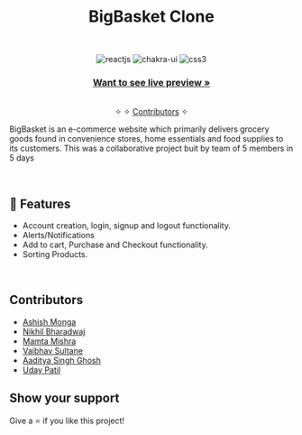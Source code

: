 <h1 align="center">BigBasket Clone</h1> 
<br />
<p align="center">
    <img src="https://img.shields.io/badge/HTML5-E34F26?style=for-the-badge&logo=html5&logoColor=white" alt="reactjs" />
    <img src="https://img.shields.io/badge/CSS3-1572B6?style=for-the-badge&logo=css3&logoColor=white" alt="chakra-ui"/>
    <img src="https://img.shields.io/badge/JavaScript-323330?style=for-the-badge&logo=javascript&logoColor=F7DF1E" alt="css3"/> 

</p>

<h3 align="center"><a href="#"><strong>Want to see live preview »</strong></a></h3>

<p align="center"> 
    <br />&#10023;
     &#10023;     
    <a href="#Contributors">Contributors</a> &#10023;
  </p>
  
  BigBasket is an e-commerce website which primarily delivers grocery goods found in convenience stores, home essentials and food supplies to its customers. This was a collaborative project buit by team of 5 members in 5 days
  

<br />


## 🚀 Features
- Account creation, login, signup and logout functionality.
- Alerts/Notifications
- Add to cart, Purchase and Checkout functionality.
- Sorting Products.



<br/>

## Contributors

- [Ashish Monga](https://github.com/Ashishmonga00)
- [Nikhil Bharadwaj](https://github.com/Nikhil1368)
- [Mamta Mishra](https://github.com/globalmamtamishra)
- [Vaibhav Sultane](https://github.com/Vaibhav2416)
- [Aaditya Singh Ghosh](https://github.com/Adii1707) 
- [Uday Patil](https://github.com/UdayCreative)


## Show your support

Give a ⭐ if you like this project!
